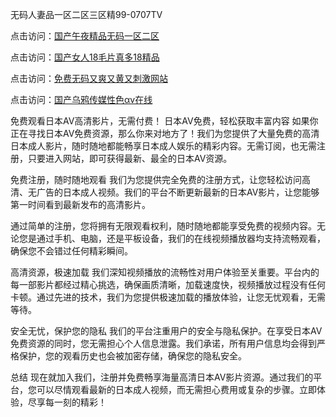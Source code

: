 无码人妻品一区二区三区精99-0707TV

点击访问：<a href="https://vassv.pages.dev/">国产午夜精品无码一区二区</a>

点击访问：<a href="https://vassv.pages.dev/">国产女人18毛片真多18精品</a>

点击访问：<a href="https://gda-c7m.pages.dev/">免费无码又爽又黄又刺激网站</a>

点击访问：<a href="https://tfda.pages.dev/">国产乌鸦传媒性色αv在线</a>



免费观看日本AV高清影片，无需付费！
日本AV免费，轻松获取丰富内容
如果你正在寻找日本AV免费资源，那么你来对地方了！我们为您提供了大量免费的高清日本成人影片，随时随地都能畅享日本成人娱乐的精彩内容。无需订阅，也无需注册，只要进入网站，即可获得最新、最全的日本AV资源。

免费注册，随时随地观看
我们为您提供完全免费的注册方式，让您轻松访问高清、无广告的日本成人视频。我们的平台不断更新最新的日本AV影片，让您能够第一时间看到最新发布的高清影片。

通过简单的注册，您将拥有无限观看权利，随时随地都能享受免费的视频内容。无论您是通过手机、电脑，还是平板设备，我们的在线视频播放器均支持流畅观看，确保您不会错过任何精彩瞬间。

高清资源，极速加载
我们深知视频播放的流畅性对用户体验至关重要。平台内的每一部影片都经过精心挑选，确保画质清晰，加载速度快，视频播放过程没有任何卡顿。通过先进的技术，我们为您提供极速加载的播放体验，让您无忧观看，无需等待。

安全无忧，保护您的隐私
我们的平台注重用户的安全与隐私保护。在享受日本AV免费资源的同时，您无需担心个人信息泄露。我们承诺，所有用户信息均会得到严格保护，您的观看历史也会被加密存储，确保您的隐私安全。

总结
现在就加入我们，注册并免费畅享海量高清日本AV影片资源。通过我们的平台，您可以尽情观看最新的日本成人视频，而无需担心费用或复杂的步骤。立即体验，尽享每一刻的精彩！
<span style="display:none;">[Canonical link]( https://github.com/ve20250707/12317 ）</span>
